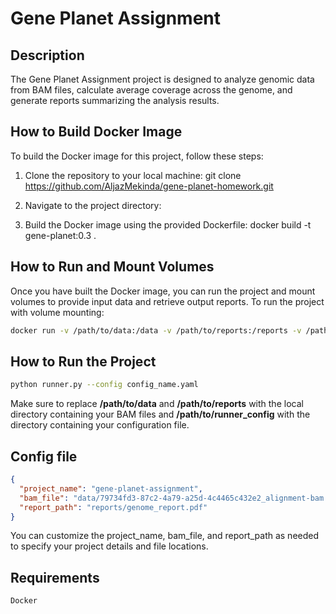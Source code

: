 # Gene Planet Assignment

## Description

The Gene Planet Assignment project is designed to analyze genomic data from BAM files, calculate average coverage across the genome, and generate reports summarizing the analysis results.

## How to Build Docker Image

To build the Docker image for this project, follow these steps:

1. Clone the repository to your local machine:
git clone https://github.com/AljazMekinda/gene-planet-homework.git

2. Navigate to the project directory:

3. Build the Docker image using the provided Dockerfile: docker build -t gene-planet:0.3 .

## How to Run and Mount Volumes

Once you have built the Docker image, you can run the project and mount volumes to provide input data and retrieve output reports. To run the project with volume mounting:

```bash
docker run -v /path/to/data:/data -v /path/to/reports:/reports -v /path/to/runner_config:/config/runner_config gene-planet:0.3  /bin/bash

```

## How to Run the Project

```bash 
python runner.py --config config_name.yaml
```

Make sure to replace **/path/to/data** and **/path/to/reports** with the local directory containing your BAM files and **/path/to/runner_config** with the directory containing your configuration file.

## Config file

```json
{
  "project_name": "gene-planet-assignment",
  "bam_file": "data/79734fd3-87c2-4a79-a25d-4c4465c432e2_alignment-bam.bam",
  "report_path": "reports/genome_report.pdf"
}
```

You can customize the project_name, bam_file, and report_path as needed to specify your project details and file locations.


## Requirements

    Docker
